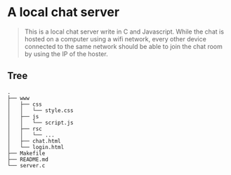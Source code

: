 # A local chat server

> This is a local chat server write in C and Javascript. While the chat is hosted on a computer using a wifi network, every other device connected to the same network should be able to join the chat room by using the IP of the hoster.

## Tree
```
.
├── www
│   ├── css
│   │   └── style.css
│   ├── js
│   │   └── script.js
│   ├── rsc
│   │   └── ...
│   ├── chat.html
│   └── login.html
├── Makefile
├── README.md
└── server.c
```
